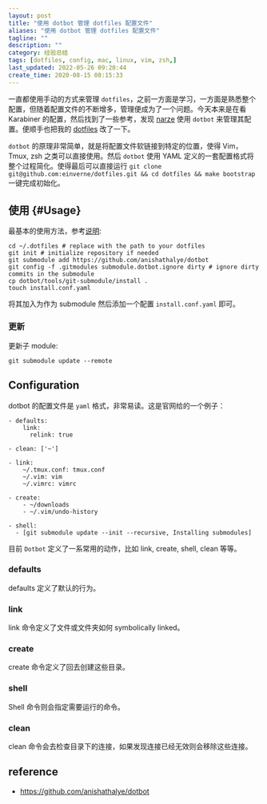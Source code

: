 ```yaml
---
layout: post
title: "使用 dotbot 管理 dotfiles 配置文件"
aliases: "使用 dotbot 管理 dotfiles 配置文件"
tagline: ""
description: ""
category: 经验总结
tags: [dotfiles, config, mac, linux, vim, zsh,]
last_updated: 2022-05-26 09:20:44
create_time: 2020-08-15 08:15:33
---
```


一直都使用手动的方式来管理 `dotfiles`，之前一方面是学习，一方面是熟悉整个配置，但随着配置文件的不断增多，管理便成为了一个问题。今天本来是在看 Karabiner 的配置，然后找到了一些参考，发现 [narze](https://github.com/narze/) 使用 `dotbot` 来管理其配置。便顺手也把我的 [dotfiles](https://github.com/einverne/dotfiles) 改了一下。

`dotbot` 的原理非常简单，就是将配置文件软链接到特定的位置，使得 Vim，Tmux, zsh 之类可以直接使用。然后 `dotbot` 使用 YAML 定义的一套配置格式将整个过程简化。使得最后可以直接运行 `git clone git@github.com:einverne/dotfiles.git && cd dotfiles && make bootstrap` 一键完成初始化。

## 使用 {#Usage}
最基本的使用方法，参考[说明](https://github.com/anishathalye/dotbot#getting-started):

```
cd ~/.dotfiles # replace with the path to your dotfiles
git init # initialize repository if needed
git submodule add https://github.com/anishathalye/dotbot
git config -f .gitmodules submodule.dotbot.ignore dirty # ignore dirty commits in the submodule
cp dotbot/tools/git-submodule/install .
touch install.conf.yaml
```

将其加入为作为 submodule 然后添加一个配置 `install.conf.yaml` 即可。

### 更新
更新子 module:

```
git submodule update --remote 
```


## Configuration

dotbot 的配置文件是 `yaml` 格式，非常易读。这是官网给的一个例子：

```
- defaults:
    link:
      relink: true

- clean: ['~']

- link:
    ~/.tmux.conf: tmux.conf
    ~/.vim: vim
    ~/.vimrc: vimrc

- create:
    - ~/downloads
    - ~/.vim/undo-history

- shell:
  - [git submodule update --init --recursive, Installing submodules]
```

目前 `Dotbot` 定义了一系常用的动作，比如 link, create, shell, clean 等等。

### defaults
defaults 定义了默认的行为。

### link

link 命令定义了文件或文件夹如何 symbolically linked。

### create

create 命令定义了回去创建这些目录。

### shell
Shell 命令则会指定需要运行的命令。

### clean
clean 命令会去检查目录下的连接，如果发现连接已经无效则会移除这些连接。


## reference

- <https://github.com/anishathalye/dotbot>
